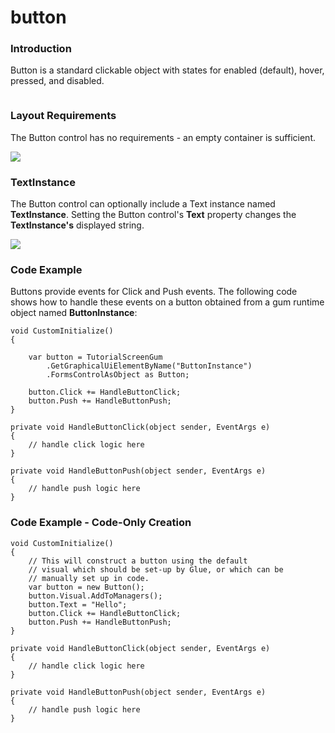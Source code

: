 # button

### Introduction

Button is a standard clickable object with states for enabled (default), hover, pressed, and disabled. 

<figure><img src="../../../../media/2017-12-2017-12-13\_07-05-39.gif" alt=""><figcaption></figcaption></figure>



### Layout Requirements

The Button control has no requirements - an empty container is sufficient.

![](../../../../media/2017-12-img\_5a485e78076db.png)

### TextInstance

The Button control can optionally include a Text instance named **TextInstance**. Setting the Button control's **Text** property changes the **TextInstance's** displayed string.

![](../../../../media/2017-12-img\_5a485fa592a56.png)

### Code Example

Buttons provide events for Click and Push events. The following code shows how to handle these events on a button obtained from a gum runtime object named **ButtonInstance**:

```lang:c#
void CustomInitialize()
{

    var button = TutorialScreenGum
        .GetGraphicalUiElementByName("ButtonInstance")
        .FormsControlAsObject as Button;

    button.Click += HandleButtonClick;
    button.Push += HandleButtonPush;
}

private void HandleButtonClick(object sender, EventArgs e)
{
    // handle click logic here
}

private void HandleButtonPush(object sender, EventArgs e)
{
    // handle push logic here
}
```

### Code Example - Code-Only Creation

```lang:c#
void CustomInitialize()
{
    // This will construct a button using the default
    // visual which should be set-up by Glue, or which can be
    // manually set up in code.
    var button = new Button();
    button.Visual.AddToManagers();
    button.Text = "Hello";
    button.Click += HandleButtonClick;
    button.Push += HandleButtonPush;
}

private void HandleButtonClick(object sender, EventArgs e)
{
    // handle click logic here
}

private void HandleButtonPush(object sender, EventArgs e)
{
    // handle push logic here
}
```

&#x20;
